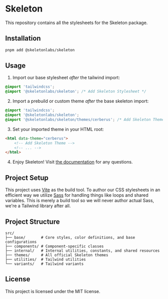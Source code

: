 # Skeleton

This repository contains all the stylesheets for the Skeleton package.

## Installation

```bash
pnpm add @skeletonlabs/skeleton
```

## Usage

1. Import our base stylesheet _after_ the tailwind import:

```css
@import 'tailwindcss';
@import '@skeletonlabs/skeleton'; /* Add Skeleton Stylesheet */
```

2. Import a prebuild or custom theme _after_ the base skeleton import:

```css
@import 'tailwindcss';
@import '@skeletonlabs/skeleton';
@import '@skeletonlabs/skeleton/themes/cerberus'; /* Add Skeleton Theme */
```

3. Set your imported theme in your HTML root:

```html
<html data-theme="cerberus">
	<!-- Add Skeleton Theme -->
	<!-- ... -->
</html>
```

4. Enjoy Skeleton! Visit [the documentation](https://next.skeleton.dev/) for any questions.

## Project Setup

This project uses [Vite](https://vite.dev/) as the build tool. To author our CSS stylesheets in an efficient way we utilize [Sass](https://sass-lang.com/) for handling things like loops and shared variables. This is merely a build tool so we will never author actual Sass, we're a Tailwind library after all.

## Project Structure

```
src/
├── base/       # Core styles, color definitions, and base configurations
├── components/ # Component-specific classes
├── internal/   # Internal utilities, constants, and shared resources
├── themes/     # All official Skeleton themes
├── utilities/  # Tailwind utilities
└── variants/   # Tailwind variants
```

## License

This project is licensed under the MIT license.
